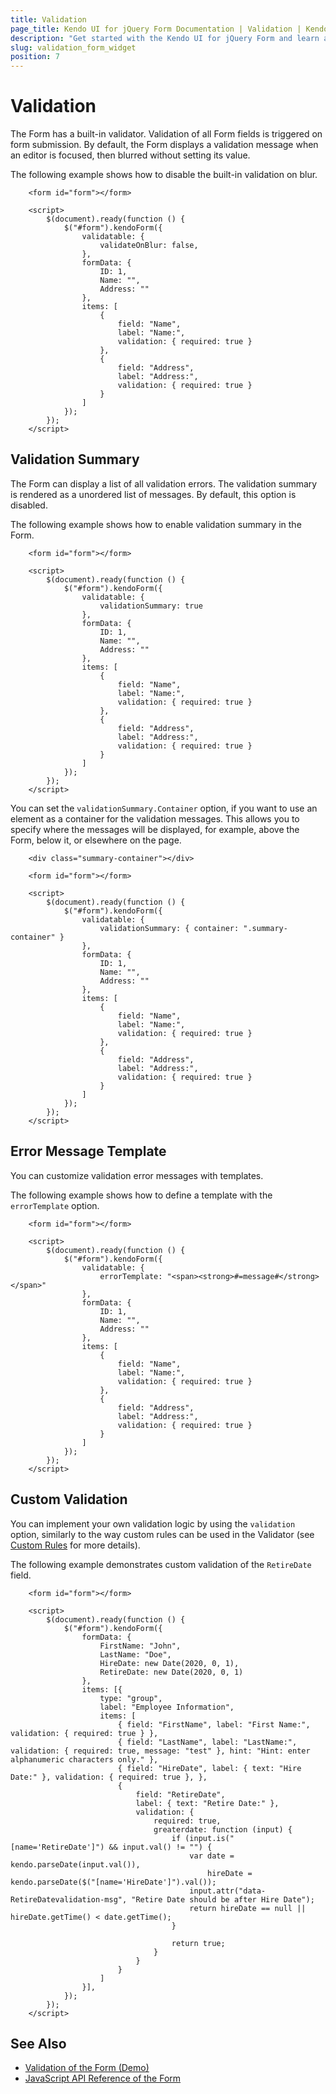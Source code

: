 ```yaml
---
title: Validation
page_title: Kendo UI for jQuery Form Documentation | Validation | Kendo UI
description: "Get started with the Kendo UI for jQuery Form and learn about its validation configuration."
slug: validation_form_widget
position: 7
---
```


# Validation

The Form has a built-in validator. Validation of all Form fields is triggered on form submission. By default, the Form displays a validation message when an editor is focused, then blurred without setting its value. 

The following example shows how to disable the built-in validation on blur.

```dojo
    <form id="form"></form>

    <script>
        $(document).ready(function () {
            $("#form").kendoForm({
                validatable: {
                    validateOnBlur: false,
                },
                formData: {
                    ID: 1,
                    Name: "",
                    Address: ""
                },
                items: [
                    {
                        field: "Name",
                        label: "Name:",
                        validation: { required: true }
                    }, 
                    {
                        field: "Address",
                        label: "Address:",
                        validation: { required: true }
                    }
                ]
            });
        });
    </script>
```

## Validation Summary

The Form can display a list of all validation errors. The validation summary is rendered as a unordered list of messages. By default, this option is disabled. 

The following example shows how to enable validation summary in the Form. 

```dojo
    <form id="form"></form>

    <script>
        $(document).ready(function () {
            $("#form").kendoForm({
                validatable: {
                    validationSummary: true
                },
                formData: {
                    ID: 1,
                    Name: "",
                    Address: ""
                },
                items: [
                    {
                        field: "Name",
                        label: "Name:",
                        validation: { required: true }
                    }, 
                    {
                        field: "Address",
                        label: "Address:",
                        validation: { required: true }
                    }
                ]
            });
        });
    </script>
```

You can set the `validationSummary.Container` option, if you want to use an element as a container for the validation messages. This allows you to specify where the messages will be displayed, for example, above the Form, below it, or elsewhere on the page. 

```dojo
    <div class="summary-container"></div>

    <form id="form"></form>

    <script>
        $(document).ready(function () {
            $("#form").kendoForm({
                validatable: {
                    validationSummary: { container: ".summary-container" }
                },
                formData: {
                    ID: 1,
                    Name: "",
                    Address: ""
                },
                items: [
                    {
                        field: "Name",
                        label: "Name:",
                        validation: { required: true }
                    }, 
                    {
                        field: "Address",
                        label: "Address:",
                        validation: { required: true }
                    }
                ]
            });
        });
    </script>
```

## Error Message Template

You can customize validation error messages with templates.

The following example shows how to define a template with the `errorTemplate` option. 

```dojo
    <form id="form"></form>

    <script>
        $(document).ready(function () {
            $("#form").kendoForm({
                validatable: {
                    errorTemplate: "<span><strong>#=message#</strong></span>"
                },
                formData: {
                    ID: 1,
                    Name: "",
                    Address: ""
                },
                items: [
                    {
                        field: "Name",
                        label: "Name:",
                        validation: { required: true }
                    }, 
                    {
                        field: "Address",
                        label: "Address:",
                        validation: { required: true }
                    }
                ]
            });
        });
    </script>
```

## Custom Validation

You can implement your own validation logic by using the `validation` option, similarly to the way custom rules can be used in the Validator (see [Custom Rules](https://docs.telerik.com/kendo-ui/controls/editors/validator/rules#custom-rules) for more details).

The following example demonstrates custom validation of the `RetireDate` field. 

```dojo
    <form id="form"></form>

    <script>
        $(document).ready(function () {
            $("#form").kendoForm({
                formData: {
                    FirstName: "John",
                    LastName: "Doe",
                    HireDate: new Date(2020, 0, 1),
                    RetireDate: new Date(2020, 0, 1)
                },
                items: [{
                    type: "group",
                    label: "Employee Information",
                    items: [
                        { field: "FirstName", label: "First Name:", validation: { required: true } },
                        { field: "LastName", label: "LastName:", validation: { required: true, message: "test" }, hint: "Hint: enter alphanumeric characters only." },
                        { field: "HireDate", label: { text: "Hire Date:" }, validation: { required: true }, },
                        {
                            field: "RetireDate",
                            label: { text: "Retire Date:" },
                            validation: {
                                required: true,
                                greaterdate: function (input) {
                                    if (input.is("[name='RetireDate']") && input.val() != "") {
                                        var date = kendo.parseDate(input.val()),
                                            hireDate = kendo.parseDate($("[name='HireDate']").val());
                                        input.attr("data-RetireDatevalidation-msg", "Retire Date should be after Hire Date");
                                        return hireDate == null || hireDate.getTime() < date.getTime();
                                    }

                                    return true;
                                }
                            }
                        }
                    ]
                }],
            });
        });
    </script>
```

## See Also

* [Validation of the Form (Demo)](https://demos.telerik.com/kendo-ui/form/validation)
* [JavaScript API Reference of the Form](/api/javascript/ui/form)
